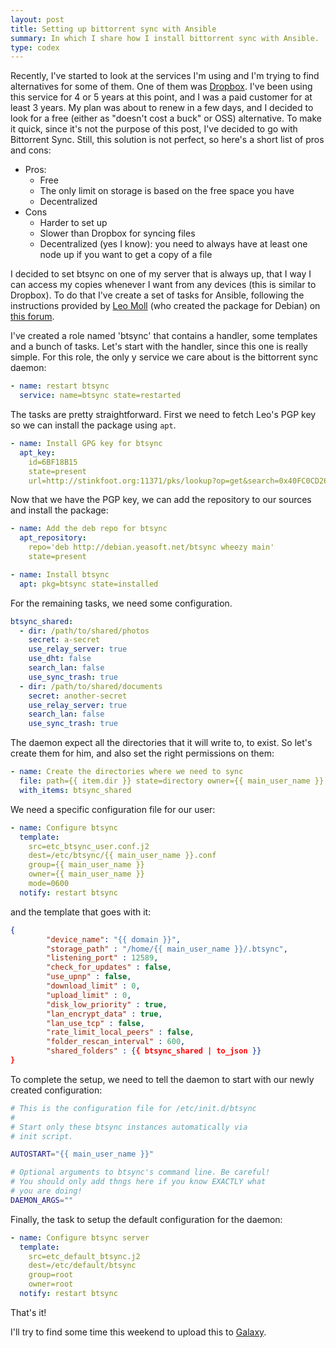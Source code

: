 ```yaml
---
layout: post
title: Setting up bittorrent sync with Ansible
summary: In which I share how I install bittorrent sync with Ansible.
type: codex
---
```


Recently, I've started to look at the services I'm using and I'm trying to find alternatives for some of them. One of them was [Dropbox](https://www.dropbox.com/). I've been using this service for 4 or 5 years at this point, and I was a paid customer for at least 3 years. My plan was about to renew in a few days, and I decided to look for a free (either as "doesn't cost a buck" or OSS) alternative. To make it quick, since it's not the purpose of this post, I've decided to go with Bittorrent Sync. Still, this solution is not perfect, so here's a short list of pros and cons:

* Pros:
    * Free
    * The only limit on storage is based on the free space you have
    * Decentralized
* Cons
    * Harder to set up
    * Slower than Dropbox for syncing files
    * Decentralized (yes I know): you need to always have at least one node up if you want to get a copy of a file

I decided to set btsync on one of my server that is always up, that I way I can access my copies whenever I want from any devices (this is similar to Dropbox). To do that I've create a set of tasks for Ansible, following the instructions provided by [Leo Moll](https://github.com/tuxpoldo) (who created the package for Debian) on [this forum](http://forum.bittorrent.com/topic/18974-debian-and-ubuntu-server-packages-for-bittorrent-sync-121-1/).

I've created a role named 'btsync' that contains a handler, some templates and a bunch of tasks. Let's start with the handler, since this one is really simple. For this role, the only y service we care about is the bittorrent sync daemon:

```yaml
- name: restart btsync
  service: name=btsync state=restarted
```

The tasks are pretty straightforward. First we need to fetch Leo's PGP key so we can install the package using `apt`.

```yaml
- name: Install GPG key for btsync
  apt_key:
    id=6BF18B15
    state=present
    url=http://stinkfoot.org:11371/pks/lookup?op=get&search=0x40FC0CD26BF18B15
```

Now that we have the PGP key, we can add the repository to our sources and install the package:

```yaml
- name: Add the deb repo for btsync
  apt_repository:
    repo='deb http://debian.yeasoft.net/btsync wheezy main'
    state=present

- name: Install btsync
  apt: pkg=btsync state=installed
```

For the remaining tasks, we need some configuration.

```yaml
btsync_shared:
  - dir: /path/to/shared/photos
    secret: a-secret
    use_relay_server: true
    use_dht: false
    search_lan: false
    use_sync_trash: true
  - dir: /path/to/shared/documents
    secret: another-secret
    use_relay_server: true
    search_lan: false
    use_sync_trash: true
```

The daemon expect all the directories that it will write to, to exist. So let's create them for him, and also set the right permissions on them:

```yaml
- name: Create the directories where we need to sync
  file: path={{ item.dir }} state=directory owner={{ main_user_name }} group={{ main_user_name }} mode=0700
  with_items: btsync_shared
```

We need a specific configuration file for our user:

```yaml
- name: Configure btsync
  template:
    src=etc_btsync_user.conf.j2
    dest=/etc/btsync/{{ main_user_name }}.conf
    group={{ main_user_name }}
    owner={{ main_user_name }}
    mode=0600
  notify: restart btsync
```

and the template that goes with it:

```json
{
        "device_name": "{{ domain }}",
        "storage_path" : "/home/{{ main_user_name }}/.btsync",
        "listening_port" : 12589,
        "check_for_updates" : false,
        "use_upnp" : false,
        "download_limit" : 0,
        "upload_limit" : 0,
        "disk_low_priority" : true,
        "lan_encrypt_data" : true,
        "lan_use_tcp" : false,
        "rate_limit_local_peers" : false,
        "folder_rescan_interval" : 600,
        "shared_folders" : {{ btsync_shared | to_json }}
}
```

To complete the setup, we need to tell the daemon to start with our newly created configuration:

```sh
# This is the configuration file for /etc/init.d/btsync
#
# Start only these btsync instances automatically via
# init script.

AUTOSTART="{{ main_user_name }}"

# Optional arguments to btsync's command line. Be careful!
# You should only add thngs here if you know EXACTLY what
# you are doing!
DAEMON_ARGS=""
```

Finally, the task to setup the default configuration for the daemon:

```yaml
- name: Configure btsync server
  template:
    src=etc_default_btsync.j2
    dest=/etc/default/btsync
    group=root
    owner=root
  notify: restart btsync
```

That's it!

I'll try to find some time this weekend to upload this to [Galaxy](https://galaxy.ansibleworks.com/).
